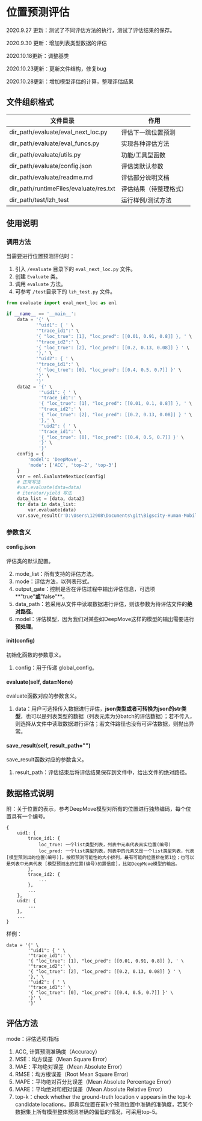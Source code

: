 # 位置预测评估

2020.9.27 更新：测试了不同评估方法的执行，测试了评估结果的保存。

2020.9.30 更新：增加列表类型数据的评估

2020.10.18更新：调整基类

2020.10.23更新：更新文件结构，修复bug

2020.10.28更新：增加模型评估的计算，整理评估结果

## 文件组织格式

| 文件目录                               | 作用                   |
| -------------------------------------- | ---------------------- |
| dir_path/evaluate/eval_next_loc.py     | 评估下一跳位置预测     |
| dir_path/evaluate/eval_funcs.py        | 实现各种评估方法       |
| dir_path/evaluate/utils.py             | 功能/工具型函数        |
| dir_path/evaluate/config.json          | 评估类默认参数         |
| dir_path/evaluate/readme.md            | 评估部分说明文档       |
| dir_path/runtimeFiles/evaluate/res.txt | 评估结果（待整理格式） |
| dir_path/test/lzh_test                 | 运行样例/测试方法      |

## 使用说明

### 调用方法

当需要进行位置预测评估时：

1. 引入 `/evaluate` 目录下的 `eval_next_loc.py` 文件。
2. 创建 `Evaluate` 类。
3. 调用 `evaluate` 方法。
4. 可参考 `/test`目录下的 `lzh_test.py` 文件。

```python
from evaluate import eval_next_loc as enl

if __name__ == '__main__':
    data = '{' \
           '"uid1": { ' \
           '"trace_id1":' \
           '{ "loc_true": [1], "loc_pred": [[0.01, 0.91, 0.8]] }, ' \
           '"trace_id2":' \
           '{ "loc_true": [2], "loc_pred": [[0.2, 0.13, 0.08]] } ' \
           '},' \
           '"uid2": { ' \
           '"trace_id1":' \
           '{ "loc_true": [0], "loc_pred": [[0.4, 0.5, 0.7]] }' \
           '}' \
           '}'
    data2 = '{' \
            '"uid1": { ' \
            '"trace_id1":' \
            '{ "loc_true": [1], "loc_pred": [[0.01, 0.1, 0.8]] }, ' \
            '"trace_id2":' \
            '{ "loc_true": [2], "loc_pred": [[0.2, 0.13, 0.08]] } ' \
            '},' \
            '"uid2": { ' \
            '"trace_id1":' \
            '{ "loc_true": [0], "loc_pred": [[0.4, 0.5, 0.7]] }' \
            '}' \
            '}'
    config = {
        'model': 'DeepMove',
        'mode': ['ACC', 'top-2', 'top-3']
    }
    var = enl.EvaluateNextLoc(config)
    # 正常写法
    #var.evaluate(data=data)
    # iterator/yield 写法
    data_list = [data, data2]
    for data in data_list:
        var.evaluate(data)
    var.save_result(r'D:\Users\12908\Documents\git\Bigscity-Human-Mobility-Prediction-Toolkit/runtimeFiles/evaluate')
```

### 参数含义

#### config.json

评估类的默认配置。

2. mode_list：所有支持的评估方法。
2. mode：评估方法，以列表形式。
3. output_gate：控制是否在评估过程中输出评估信息，可选项**"true"**或**"false"**。
4. data_path：若采用从文件中读取数据进行评估，则该参数为待评估文件的**绝对路径**。
5. model：评估模型，因为我们对某些如DeepMove这样的模型的输出需要进行**预处理**。

#### __init__(config)

初始化函数的参数意义。

1. config：用于传递 global_config。

#### evaluate(self, data=None)

evaluate函数对应的参数含义。

1. data：用户可选择传入数据进行评估，**json类型或者可转换为json的str类型**，也可以是列表类型的数据（列表元素为分batch的评估数据）；若不传入，则选择从文件中读取数据进行评估；若文件路径也没有可评估数据，则抛出异常。

#### save_result(self, result_path="")

save_result函数对应的参数含义。

1. result_path：评估结束后将评估结果保存到文件中，给出文件的绝对路径。

## 数据格式说明

附：关于位置的表示，参考DeepMove模型对所有的位置进行独热编码，每个位置具有一个编号。

```
{
	uid1: {
		trace_id1: {
			loc_true: 一个list类型列表，列表中元素代表真实位置(编号)
			loc_pred: 一个list类型列表，列表中的元素又是一个list类型列表，代表 [模型预测出的位置(编号)]。按照预测可能性的大小排列，最有可能的位置排在第1位；也可以是列表中元素代表 [模型预测出的位置(编号)的置信度]，比如DeepMove模型的输出。
		},
		trace_id2: {
			...
		},
		...
	},
	uid2: {
		...
	},
	...
}
```

样例：

```
data = '{' \
        '"uid1": { ' \
        '"trace_id1":' \
        '{ "loc_true": [1], "loc_pred": [[0.01, 0.91, 0.8]] }, ' \
        '"trace_id2":' \
        '{ "loc_true": [2], "loc_pred": [[0.2, 0.13, 0.08]] } ' \
        '},' \
        '"uid2": { ' \
        '"trace_id1":' \
        '{ "loc_true": [0], "loc_pred": [[0.4, 0.5, 0.7]] }' \
        '}' \
        '}'
```

## 评估方法

mode：评估选项/指标

1. ACC, 计算预测准确度（Accuracy）
2. MSE：均方误差（Mean Square Error）
3. MAE：平均绝对误差（Mean Absolute Error）
4. RMSE：均方根误差（Root Mean Square Error）
5. MAPE：平均绝对百分比误差（Mean Absolute Percentage Error）
6. MARE：平均绝对和相对误差（Mean Absolute Relative Error）
7. top-k：check whether the ground-truth location v appears in the top-k candidate locations，即真实位置在前k个预测位置中准确的准确度，若某个数据集上所有模型整体预测准确的偏低的情况，可采用top-5。